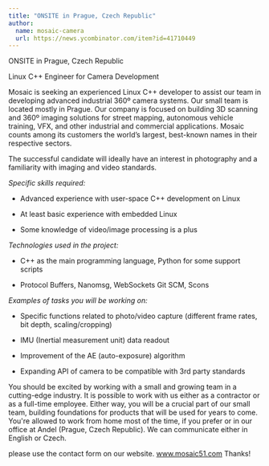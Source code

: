 ```yaml
---
title: "ONSITE in Prague, Czech Republic"
author:
  name: mosaic-camera
  url: https://news.ycombinator.com/item?id=41710449
---
```

ONSITE in Prague, Czech Republic

Linux C++ Engineer for Camera Development

Mosaic is seeking an experienced Linux C++ developer to assist our team in developing advanced industrial 360º camera systems. Our small team is located mostly in Prague. Our company is focused on building 3D scanning and 360º imaging solutions for street mapping, autonomous vehicle training, VFX, and other industrial and commercial applications. Mosaic counts among its customers the world’s largest, best-known names in their respective sectors.

The successful candidate will ideally have an interest in photography and a familiarity with imaging and video standards.

*Specific skills required:*

- Advanced experience with user-space C++ development on Linux

- At least basic experience with embedded Linux

- Some knowledge of video&#x2F;image processing is a plus

*Technologies used in the project:*

- C++ as the main programming language, Python for some support scripts

- Protocol Buffers, Nanomsg, WebSockets
Git SCM, Scons

*Examples of tasks you will be working on:*

- Specific functions related to photo&#x2F;video capture (different frame rates, bit depth, scaling&#x2F;cropping)

- IMU (Inertial measurement unit) data readout

- Improvement of the AE (auto-exposure) algorithm

- Expanding API of camera to be compatible with 3rd party standards

You should be excited by working with a small and growing team in a cutting-edge industry. It is possible to work with us either as a contractor or as a full-time employee. Either way, you will be a crucial part of our small team, building foundations for products that will be used for years to come. You&#x27;re allowed to work from home most of the time, if you prefer or in our office at Andel (Prague, Czech Republic). We can communicate either in English or Czech.

please use the contact form on our website. www.mosaic51.com Thanks!
<JobApplication />
